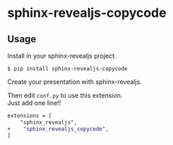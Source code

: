 # sphinx-revealjs-copycode

## Usage

Install in your sphinx-revealjs project.

```
$ pip install sphinx-revealjs-copycode
```

Create your presentation with sphinx-revealjs.

Then edit `conf.py` to use this extension.  
Just add one line!!

```diff
extensions = [
    "sphinx_revealjs",
+    "sphinx_revealjs_copycode",
]
```
